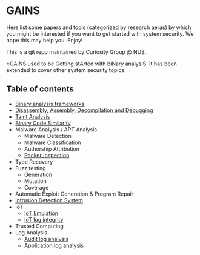 # GAINS
Here list some papers and tools (categorized by research aeras) by which you might be interested if you want to get started with system security. We hope this may help you.
Enjoy!

This is a git repo maintained by Curiosity Group @ NUS.

*GAINS used to be Getting stArted wIth biNary analysiS. It has been extended to cover other system security topics.   
## Table of contents
- [Binary analysis frameworks](framework.md)
- [Disassembly, Assembly, Decompilation and Debugging](disasm.md)
- [Taint Analysis](taint.md)
- [Binary Code Similarity](bin_sim.md)
- Malware Analysis / APT Analysis
	- Malware Detection
	- Malware Classification
	- Authorship Attribution
	- [Packer Inspection](malware/packer.md)
- Type Recovery
- Fuzz testing
	- Generation
	- Mutation
	- Coverage
- Automatic Exploit Generation & Program Repair
- [Intrusion Detection System](eids.md)
- IoT
	- [IoT Emulation](emulation.md)
	- [IoT log integrity](logintegrity.md)
- Trusted Computing
- Log Analysis
	- [Audit log analysis](auditlog.md)
	- [Application log analysis](applicationlog.md)
